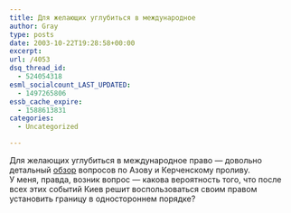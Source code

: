 ```yaml
---
title: Для желающих углубиться в международное
author: Gray
type: posts
date: 2003-10-22T19:28:58+00:00
excerpt:
url: /4053
dsq_thread_id:
  - 524054318
esml_socialcount_LAST_UPDATED:
  - 1497265806
essb_cache_expire:
  - 1588613831
categories:
  - Uncategorized

---
```








Для желающих углубиться в международное право &#8212; довольно детальный <a href="http://russia.org.ua/explorations/3f2fd3d8eb636/" target="_blank">обзор</a> вопросов по Азову и Керченскому проливу.  
У меня, правда, возник вопрос &#8212; какова вероятность того, что после всех этих событий Киев решит воспользоваться своим правом установить границу в одностороннем порядке?